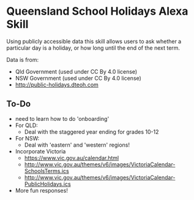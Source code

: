 Queensland School Holidays Alexa Skill
=========================

Using publicly accessible data this skill allows users to ask whether a particular day is a holiday, or how long until the end of the next term.

Data is from:
* Qld Government (used under CC By 4.0 license)
* NSW Government (used under CC By 4.0 license)
* http://public-holidays.dteoh.com


To-Do
----------------------
* need to learn how to do 'onboarding'
* For QLD:
  * Deal with the staggered year ending for grades 10-12
* For NSW:
  * Deal with 'eastern' and 'western' regions!
* Incorporate Victoria
  * https://www.vic.gov.au/calendar.html
  * http://www.vic.gov.au/themes/v6/images/VictoriaCalendar-SchoolsTerms.ics
  * http://www.vic.gov.au/themes/v6/images/VictoriaCalendar-PublicHolidays.ics
* More fun responses!
